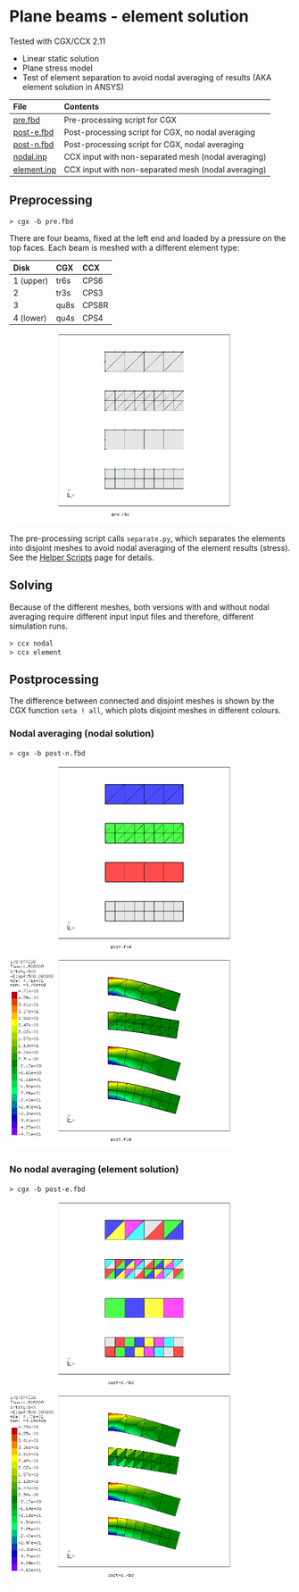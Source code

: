 # Plane beams - element solution
Tested with CGX/CCX 2.11

+ Linear static solution
+ Plane stress model
+ Test of element separation to avoid nodal averaging of results (AKA element solution in ANSYS)

File                    | Contents    
 :-------------         | :-------------
 [pre.fbd](pre.fbd)     | Pre-processing script for CGX     
 [post-e.fbd](post-e.fbd)   | Post-processing script for CGX, no nodal averaging
 [post-n.fbd](post-n.fbd)   | Post-processing script for CGX, nodal averaging
 [nodal.inp](nodal.inp)| CCX input with non-separated mesh (nodal averaging)
 [element.inp](element.inp)| CCX input with non-separated mesh (nodal averaging)

## Preprocessing
```
> cgx -b pre.fbd
```
There are four beams, fixed at the left end and loaded by a pressure on the top faces. Each beam is meshed with a different element type:

Disk |CGX | CCX
:-- |:-- | :--
1 (upper)|tr6s |CPS6
2|tr3s | CPS3
3|qu8s | CPS8R
4 (lower)|qu4s | CPS4

<img src="mesh.png" width="400" title="Beams with different element types">

The pre-processing script calls `separate.py`, which separates the elements into disjoint meshes to avoid nodal averaging of the element results (stress). See the [Helper Scripts](../../Scripts#separatepy) page for details.

## Solving
Because of the different meshes, both versions with and without nodal averaging require different input input files and therefore, different simulation runs.
```
> ccx nodal
> ccx element
```

## Postprocessing

The difference between connected and disjoint meshes is shown by the CGX function `seta ! all`, which plots disjoint meshes in different colours.

### Nodal averaging (nodal solution)
```
> cgx -b post-n.fbd
```
<img src="nodal-mesh.png" width="400" title="Elements are connected by sharing nodes"> <img src="nodal-sx.png" width="400" title="Longitudinal stress, averaged at the nodes">

### No nodal averaging (element solution)
```
> cgx -b post-e.fbd
```
<img src="element-mesh.png" width="400" title="Elements don't share nodes, nodes are connected by equations"> <img src="element-sx.png" width="400" title="Longitudinal stress, not averaged at the nodes">
